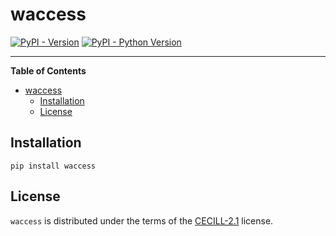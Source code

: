 # waccess

[![PyPI - Version](https://img.shields.io/pypi/v/waccess.svg)](https://pypi.org/project/waccess)
[![PyPI - Python Version](https://img.shields.io/pypi/pyversions/waccess.svg)](https://pypi.org/project/waccess)

-----

**Table of Contents**

- [waccess](#waccess)
  - [Installation](#installation)
  - [License](#license)

## Installation

```console
pip install waccess
```

## License

`waccess` is distributed under the terms of the [CECILL-2.1](https://spdx.org/licenses/CECILL-2.1.html) license.

